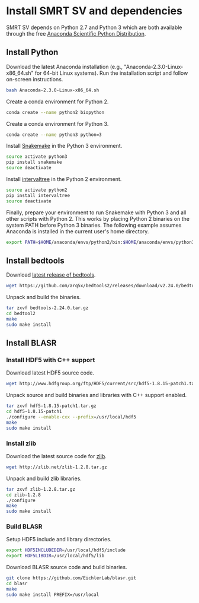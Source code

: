 # Install SMRT SV and dependencies

SMRT SV depends on Python 2.7 and Python 3 which are both available through the
free [Anaconda Scientific Python
Distribution](https://store.continuum.io/cshop/anaconda/).

## Install Python

Download the latest Anaconda installation (e.g.,
"Anaconda-2.3.0-Linux-x86_64.sh" for 64-bit Linux systems). Run the installation
script and follow on-screen instructions.

```bash
bash Anaconda-2.3.0-Linux-x86_64.sh
```

Create a conda environment for Python 2.

```bash
conda create --name python2 biopython
```

Create a conda environment for Python 3.

```bash
conda create --name python3 python=3
```

Install [Snakemake](https://bitbucket.org/johanneskoester/snakemake/) in the
Python 3 environment.

```bash
source activate python3
pip install snakemake
source deactivate
```

Install [intervaltree](https://pypi.python.org/pypi/intervaltree/) in the Python
2 environment.

```bash
source activate python2
pip install intervaltree
source deactivate
```

Finally, prepare your environment to run Snakemake with Python 3 and all other
scripts with Python 2. This works by placing Python 2 binaries on the system
PATH before Python 3 binaries. The following example assumes Anaconda is
installed in the current user's home directory.

```bash
export PATH=$HOME/anaconda/envs/python2/bin:$HOME/anaconda/envs/python3/bin:$PATH
```

## Install bedtools

Download [latest release of bedtools](https://github.com/arq5x/bedtools2/releases/latest).

```bash
wget https://github.com/arq5x/bedtools2/releases/download/v2.24.0/bedtools-2.24.0.tar.gz
```

Unpack and build the binaries.

```bash
tar zxvf bedtools-2.24.0.tar.gz
cd bedtool2
make
sudo make install
```

## Install BLASR

### Install HDF5 with C++ support

Download latest HDF5 source code.

```bash
wget http://www.hdfgroup.org/ftp/HDF5/current/src/hdf5-1.8.15-patch1.tar.gz
```

Unpack source and build binaries and libraries with C++ support enabled.

```bash
tar zxvf hdf5-1.8.15-patch1.tar.gz
cd hdf5-1.8.15-patch1
./configure --enable-cxx --prefix=/usr/local/hdf5
make
sudo make install
```

### Install zlib

Download the latest source code for [zlib](http://www.zlib.net/).

```bash
wget http://zlib.net/zlib-1.2.8.tar.gz
```

Unpack and build zlib libraries.

```bash
tar zxvf zlib-1.2.8.tar.gz
cd zlib-1.2.8
./configure
make
sudo make install
```

### Build BLASR

Setup HDF5 include and library directories.

```bash
export HDF5INCLUDEDIR=/usr/local/hdf5/include
export HDF5LIBDIR=/usr/local/hdf5/lib
```

Download BLASR source code and build binaries.

```bash
git clone https://github.com/EichlerLab/blasr.git
cd blasr
make
sudo make install PREFIX=/usr/local
```
